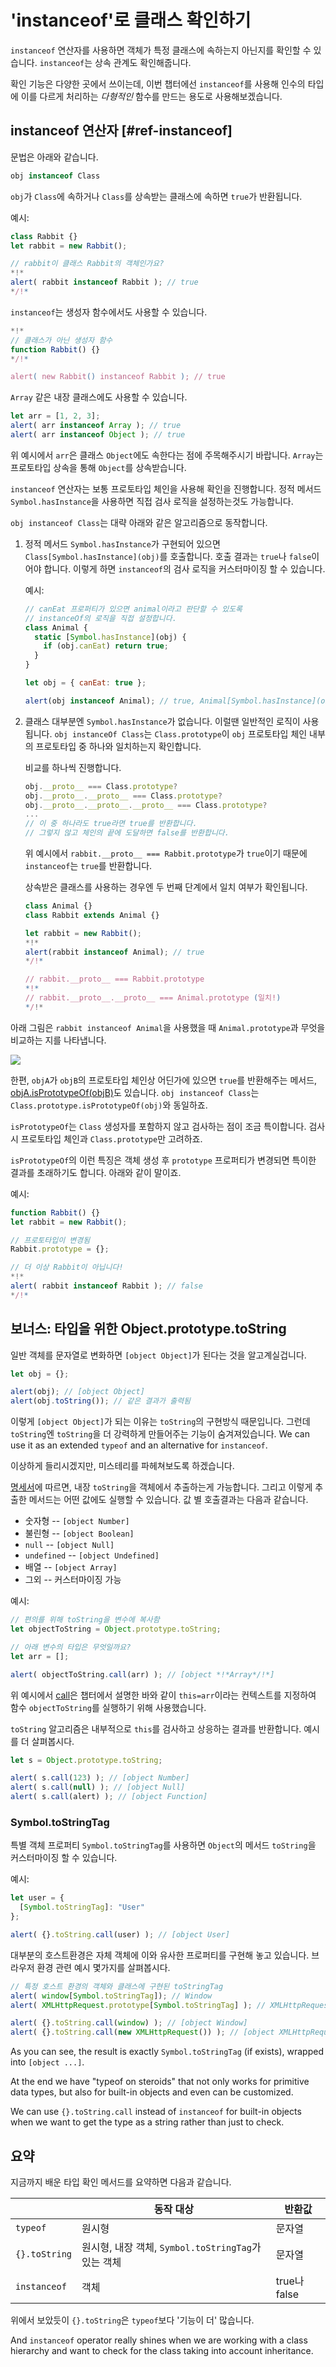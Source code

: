 # 'instanceof'로 클래스 확인하기

`instanceof` 연산자를 사용하면 객체가 특정 클래스에 속하는지 아닌지를 확인할 수 있습니다. `instanceof`는 상속 관계도 확인해줍니다.

확인 기능은 다양한 곳에서 쓰이는데, 이번 챕터에선 `instanceof`를 사용해 인수의 타입에 이를 다르게 처리하는 *다형적인* 함수를 만드는 용도로 사용해보겠습니다.

## instanceof 연산자 [#ref-instanceof]

문법은 아래와 같습니다.
```js
obj instanceof Class
```

`obj`가 `Class`에 속하거나 `Class`를 상속받는 클래스에 속하면 `true`가 반환됩니다.

예시:

```js run
class Rabbit {}
let rabbit = new Rabbit();

// rabbit이 클래스 Rabbit의 객체인가요?
*!*
alert( rabbit instanceof Rabbit ); // true
*/!*
```

`instanceof`는 생성자 함수에서도 사용할 수 있습니다.

```js run
*!*
// 클래스가 아닌 생성자 함수
function Rabbit() {}
*/!*

alert( new Rabbit() instanceof Rabbit ); // true
```

`Array` 같은 내장 클래스에도 사용할 수 있습니다.

```js run
let arr = [1, 2, 3];
alert( arr instanceof Array ); // true
alert( arr instanceof Object ); // true
```

위 예시에서 `arr`은 클래스 `Object`에도 속한다는 점에 주목해주시기 바랍니다. `Array`는 프로토타입 상속을 통해 `Object`를 상속받습니다.

`instanceof` 연산자는 보통 프로토타입 체인을 사용해 확인을 진행합니다. 정적 메서드 `Symbol.hasInstance`을 사용하면 직접 검사 로직을 설정하는것도 가능합니다.

`obj instanceof Class`는 대략 아래와 같은 알고리즘으로 동작합니다.

1. 정적 메서드 `Symbol.hasInstance`가 구현되어 있으면 `Class[Symbol.hasInstance](obj)`를 호출합니다. 호출 결과는 `true`나 `false`이어야 합니다. 이렇게 하면 `instanceof`의 검사 로직을 커스터마이징 할 수 있습니다.

    예시:

    ```js run
    // canEat 프로퍼티가 있으면 animal이라고 판단할 수 있도록
    // instanceOf의 로직을 직접 설정합니다.
    class Animal {
      static [Symbol.hasInstance](obj) {
        if (obj.canEat) return true;
      }
    }

    let obj = { canEat: true };

    alert(obj instanceof Animal); // true, Animal[Symbol.hasInstance](obj)가 호출됨
    ```

2. 클래스 대부분엔 `Symbol.hasInstance`가 없습니다. 이럴땐 일반적인 로직이 사용됩니다. `obj instanceOf Class`는 `Class.prototype`이 `obj` 프로토타입 체인 내부의 프로토타입 중 하나와 일치하는지 확인합니다.

    비교를 하나씩 진행합니다.
    ```js
    obj.__proto__ === Class.prototype?
    obj.__proto__.__proto__ === Class.prototype?
    obj.__proto__.__proto__.__proto__ === Class.prototype?
    ...
    // 이 중 하나라도 true라면 true를 반환합니다.
    // 그렇지 않고 체인의 끝에 도달하면 false를 반환합니다.
    ```

   위 예시에서 `rabbit.__proto__ === Rabbit.prototype`가 `true`이기 때문에 `instanceof`는 `true`를 반환합니다.

    상속받은 클래스를 사용하는 경우엔 두 번째 단계에서 일치 여부가 확인됩니다.

    ```js run
    class Animal {}
    class Rabbit extends Animal {}

    let rabbit = new Rabbit();
    *!*
    alert(rabbit instanceof Animal); // true
    */!*

    // rabbit.__proto__ === Rabbit.prototype
    *!*
    // rabbit.__proto__.__proto__ === Animal.prototype (일치!)
    */!*
    ```

아래 그림은 `rabbit instanceof Animal`을 사용했을 때 `Animal.prototype`과 무엇을 비교하는 지를 나타냅니다.

![](instanceof.svg)

한편, `objA`가 `objB`의 프로토타입 체인상 어딘가에 있으면 `true`를 반환해주는 메서드, [objA.isPrototypeOf(objB)](mdn:js/object/isPrototypeOf)도 있습니다. `obj instanceof Class`는 `Class.prototype.isPrototypeOf(obj)`와 동일하죠.

`isPrototypeOf`는 `Class` 생성자를 포함하지 않고 검사하는 점이 조금 특이합니다. 검사시 프로토타입 체인과 `Class.prototype`만 고려하죠.

`isPrototypeOf`의 이런 특징은 객체 생성 후 `prototype` 프로퍼티가 변경되면 특이한 결과를 초래하기도 합니다. 아래와 같이 말이죠.

예시:

```js run
function Rabbit() {}
let rabbit = new Rabbit();

// 프로토타입이 변경됨
Rabbit.prototype = {};

// 더 이상 Rabbit이 아닙니다!
*!*
alert( rabbit instanceof Rabbit ); // false
*/!*
```

## 보너스: 타입을 위한 Object.prototype.toString

일반 객체를 문자열로 변화하면 `[object Object]`가 된다는 것을 알고계실겁니다.

```js run
let obj = {};

alert(obj); // [object Object]
alert(obj.toString()); // 같은 결과가 출력됨
```

이렇게 `[object Object]`가 되는 이유는 `toString`의 구현방식 때문입니다. 그런데 `toString`엔 `toString`을 더 강력하게 만들어주는 기능이 숨겨져있습니다. We can use it as an extended `typeof` and an alternative for `instanceof`.

이상하게 들리시겠지만, 미스테리를 파헤쳐보도록 하겠습니다.

[명세서](https://tc39.github.io/ecma262/#sec-object.prototype.tostring)에 따르면, 내장 `toString`을 객체에서 추출하는게 가능합니다. 그리고 이렇게 추출한 메서드는 어떤 값에도 실행할 수 있습니다. 값 별 호출결과는 다음과 같습니다.  

- 숫자형 -- `[object Number]`
- 불린형 -- `[object Boolean]`
- `null` --  `[object Null]`
- `undefined` -- `[object Undefined]`
- 배열 -- `[object Array]`
- 그외 -- 커스터마이징 가능

예시:

```js run
// 편의를 위해 toString을 변수에 복사함
let objectToString = Object.prototype.toString;

// 아래 변수의 타입은 무엇일까요?
let arr = [];

alert( objectToString.call(arr) ); // [object *!*Array*/!*]
```

위 예시에서 [call](mdn:js/function/call)은 [](info:call-apply-decorators) 챕터에서 설명한 바와 같이 `this=arr`이라는 컨텍스트를 지정하여 함수 `objectToString`를 실행하기 위해 사용했습니다.

`toString` 알고리즘은 내부적으로 `this`를 검사하고 상응하는 결과를 반환합니다. 예시를 더 살펴봅시다.

```js run
let s = Object.prototype.toString;

alert( s.call(123) ); // [object Number]
alert( s.call(null) ); // [object Null]
alert( s.call(alert) ); // [object Function]
```

### Symbol.toStringTag

특별 객체 프로퍼티 `Symbol.toStringTag`를 사용하면 `Object`의 메서드 `toString`을 커스터마이징 할 수 있습니다. 

예시:

```js run
let user = {
  [Symbol.toStringTag]: "User"
};

alert( {}.toString.call(user) ); // [object User]
```

대부분의 호스트환경은 자체 객체에 이와 유사한 프로퍼티를 구현해 놓고 있습니다. 브라우저 환경 관련 예시 몇가지를 살펴봅시다.

```js run
// 특정 호스트 환경의 객체와 클래스에 구현된 toStringTag
alert( window[Symbol.toStringTag]); // Window
alert( XMLHttpRequest.prototype[Symbol.toStringTag] ); // XMLHttpRequest

alert( {}.toString.call(window) ); // [object Window]
alert( {}.toString.call(new XMLHttpRequest()) ); // [object XMLHttpRequest]
```

As you can see, the result is exactly `Symbol.toStringTag` (if exists), wrapped into `[object ...]`.

At the end we have "typeof on steroids" that not only works for primitive data types, but also for built-in objects and even can be customized.

We can use `{}.toString.call` instead of `instanceof` for built-in objects when we want to get the type as a string rather than just to check.

## 요약

지금까지 배운 타입 확인 메서드를 요약하면 다음과 같습니다.

|               | 동작 대상      |  반환값      |
|---------------|-------------|---------------|
| `typeof`      | 원시형  |  문자열       |
| `{}.toString` | 원시형, 내장 객체, `Symbol.toStringTag`가 있는 객체   |       문자열 |
| `instanceof`  | 객체     |  true나 false   |

위에서 보았듯이 `{}.toString`은 `typeof`보다 '기능이 더' 많습니다.

And `instanceof` operator really shines when we are working with a class hierarchy and want to check for the class taking into account inheritance.
